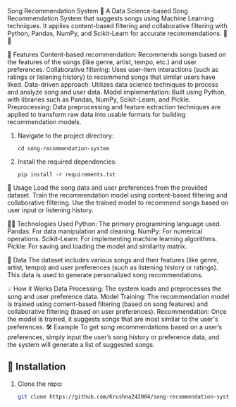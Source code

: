 Song Recommendation System 🎵
A Data Science-based Song Recommendation System that suggests songs using Machine Learning techniques. It applies content-based filtering and collaborative filtering with Python, Pandas, NumPy, and Scikit-Learn for accurate recommendations. 🚀🎵

📌 Features
Content-based recommendation: Recommends songs based on the features of the songs (like genre, artist, tempo, etc.) and user preferences.
Collaborative filtering: Uses user-item interactions (such as ratings or listening history) to recommend songs that similar users have liked.
Data-driven approach: Utilizes data science techniques to process and analyze song and user data.
Model implementation: Built using Python, with libraries such as Pandas, NumPy, Scikit-Learn, and Pickle.
Preprocessing: Data preprocessing and feature extraction techniques are applied to transform raw data into usable formats for building recommendation models.

1. Navigate to the project directory:   
   
       cd song-recommendation-system  

2. Install the required dependencies:   
     
       pip install -r requirements.txt
     
🔧 Usage
Load the song data and user preferences from the provided dataset.
Train the recommendation model using content-based filtering and collaborative filtering.
Use the trained model to recommend songs based on user input or listening history.

🧑‍💻 Technologies Used
Python: The primary programming language used.
Pandas: For data manipulation and cleaning.
NumPy: For numerical operations.
Scikit-Learn: For implementing machine learning algorithms.
Pickle: For saving and loading the model and similarity matrix.

📝 Data
The dataset includes various songs and their features (like genre, artist, tempo) and user preferences (such as listening history or ratings). This data is used to generate personalized song recommendations.

💡 How it Works
Data Processing: The system loads and preprocesses the song and user preference data.
Model Training: The recommendation model is trained using content-based filtering (based on song features) and collaborative filtering (based on user preferences).
Recommendation: Once the model is trained, it suggests songs that are most similar to the user's preferences.
🛠️ Example
To get song recommendations based on a user’s preferences, simply input the user’s song history or preference data, and the system will generate a list of suggested songs.

## 🚀 Installation
1. Clone the repo:
   ```bash
   git clone https://github.com/Krushna242004/song-recommendation-system




